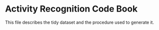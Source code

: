 # Activity Recognition Code Book

This file describes the tidy dataset and the procedure used to generate it.